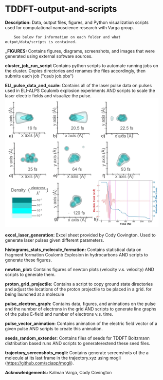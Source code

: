 # TDDFT-output-and-scripts

**Description:** Data, output files, figures, and Python visualization scripts used for computational nanoscience research with Varga group.

        See below for information on each folder and what output/data/scripts is contained.

**_FIGURES:** Contains figures, diagrams, screenshots, and images that were generated using external software sources.

**cluster_job_run_script** Contains python scripts to automate running jobs on the cluster. Copies directories and renames the files accordingly, then submits each job ("qsub job.pbs")

**ELI_pulse_data_and_scale:** Contains all of the laser pulse data on pulses used in ELI-ALPS Coulomb explosion experiments AND scripts to scale the laser electric fields and visualize the pulse.
![Snapshot diagram of CH formation resulting from Coulomb explosion fragmentation of butane](_FIGURES\C4H10_snapshot_diagrams\CH_r6_snapshots.png)

**excel_laser_generation:** Excel sheet provided by Cody Covington. Used to generate laser pulses given different parameters.

**histograms_stats_molecule_formation:** Contains statistical data on fragment formation Coulomb Explosion in hydrocarbons AND scripts to generate these figures.

**newton_plot:** Contains figures of newton plots (velocity v.s. velocity) AND scripts to generate them.

**proton_grid_projectile:** Contains a script to copy ground state directories and adjust the locations of the proton projectile to be placed in a grid. for being launched at a molecule

**pulse_electron_graph:** Contains data, figures, and animations on the pulse and the number of electrons in the grid AND scripts to generate line graphs of the pulse E-field and number of electrons v.s. time.

**pulse_vector_animation:** Contains animation of the electric field vector of a given pulse AND scripts to create this animation.

**seeds_random_extender:** Contains files of seeds for TDDFT Boltzmann distribution based runs AND scripts to generate/extend these seed files.

**trajectory_screenshots_mogli:** Contains generate screenshots of the a molecule at its last frame in the trajectory.xyz using mogli (https://github.com/sciapp/mogli).


**Acknowledgements:** Kalman Varga, Cody Covington
